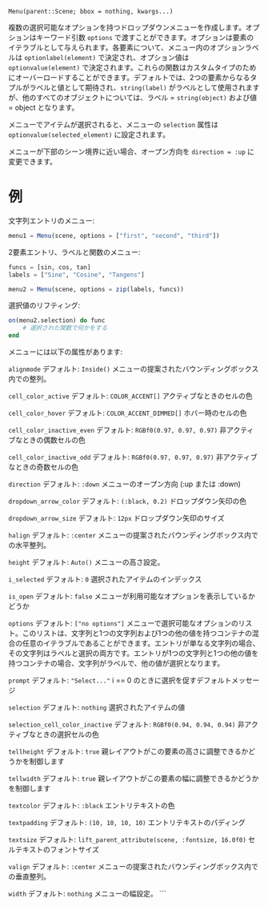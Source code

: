 ```
Menu(parent::Scene; bbox = nothing, kwargs...)
```

複数の選択可能なオプションを持つドロップダウンメニューを作成します。オプションはキーワード引数 `options` で渡すことができます。オプションは要素のイテラブルとして与えられます。各要素について、メニュー内のオプションラベルは `optionlabel(element)` で決定され、オプション値は `optionvalue(element)` で決定されます。これらの関数はカスタムタイプのためにオーバーロードすることができます。デフォルトでは、2つの要素からなるタプルがラベルと値として期待され、`string(label)` がラベルとして使用されますが、他のすべてのオブジェクトについては、ラベル = `string(object)` および値 = object となります。

メニューでアイテムが選択されると、メニューの `selection` 属性は `optionvalue(selected_element)` に設定されます。

メニューが下部のシーン境界に近い場合、オープン方向を `direction = :up` に変更できます。

# 例

文字列エントリのメニュー:

```julia
menu1 = Menu(scene, options = ["first", "second", "third"])
```

2要素エントリ、ラベルと関数のメニュー:

```julia
funcs = [sin, cos, tan]
labels = ["Sine", "Cosine", "Tangens"]

menu2 = Menu(scene, options = zip(labels, funcs))
```

選択値のリフティング:

```julia
on(menu2.selection) do func
    # 選択された関数で何かをする
end
```

メニューには以下の属性があります:

`alignmode`   デフォルト: `Inside()`   メニューの提案されたバウンディングボックス内での整列。

`cell_color_active`   デフォルト: `COLOR_ACCENT[]`   アクティブなときのセルの色

`cell_color_hover`   デフォルト: `COLOR_ACCENT_DIMMED[]`   ホバー時のセルの色

`cell_color_inactive_even`   デフォルト: `RGBf0(0.97, 0.97, 0.97)`   非アクティブなときの偶数セルの色

`cell_color_inactive_odd`   デフォルト: `RGBf0(0.97, 0.97, 0.97)`   非アクティブなときの奇数セルの色

`direction`   デフォルト: `:down`   メニューのオープン方向 (:up または :down)

`dropdown_arrow_color`   デフォルト: `(:black, 0.2)`   ドロップダウン矢印の色

`dropdown_arrow_size`   デフォルト: `12px`   ドロップダウン矢印のサイズ

`halign`   デフォルト: `:center`   メニューの提案されたバウンディングボックス内での水平整列。

`height`   デフォルト: `Auto()`   メニューの高さ設定。

`i_selected`   デフォルト: `0`   選択されたアイテムのインデックス

`is_open`   デフォルト: `false`   メニューが利用可能なオプションを表示しているかどうか

`options`   デフォルト: `["no options"]`   メニューで選択可能なオプションのリスト。このリストは、文字列と1つの文字列および1つの他の値を持つコンテナの混合の任意のイテラブルであることができます。エントリが単なる文字列の場合、その文字列はラベルと選択の両方です。エントリが1つの文字列と1つの他の値を持つコンテナの場合、文字列がラベルで、他の値が選択となります。

`prompt`   デフォルト: `"Select..."`   i == 0 のときに選択を促すデフォルトメッセージ

`selection`   デフォルト: `nothing`   選択されたアイテムの値

`selection_cell_color_inactive`   デフォルト: `RGBf0(0.94, 0.94, 0.94)`   非アクティブなときの選択セルの色

`tellheight`   デフォルト: `true`   親レイアウトがこの要素の高さに調整できるかどうかを制御します

`tellwidth`   デフォルト: `true`   親レイアウトがこの要素の幅に調整できるかどうかを制御します

`textcolor`   デフォルト: `:black`   エントリテキストの色

`textpadding`   デフォルト: `(10, 10, 10, 10)`   エントリテキストのパディング

`textsize`   デフォルト: `lift_parent_attribute(scene, :fontsize, 16.0f0)`   セルテキストのフォントサイズ

`valign`   デフォルト: `:center`   メニューの提案されたバウンディングボックス内での垂直整列。

`width`   デフォルト: `nothing`   メニューの幅設定。 ```
